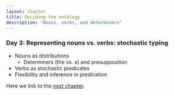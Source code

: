 ```yaml
---
layout: chapter
title: Deciding the ontology
description: "Nouns, verbs, and determiners"
---
```


### Day 3: Representing nouns vs. verbs: stochastic typing

  - Nouns as distributions
    - Determiners (the vs. a) and presupposition 
  - Verbs as stochastic predicates
  - Flexibility and inference in predication

Here we link to the [next chapter](4-composition.html).